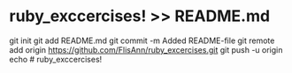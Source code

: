 # ruby_exccercises! >> README.md
git init
git add README.md
git commit -m Added README-file
git remote add origin https://github.com/FlisAnn/ruby_excercises.git
git push -u origin 
echo # ruby_exccercises!
